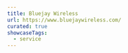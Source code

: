 ```yaml
---
title: Bluejay Wireless
url: https://www.bluejaywireless.com/
curated: true
showcaseTags:
  - service
---
```

